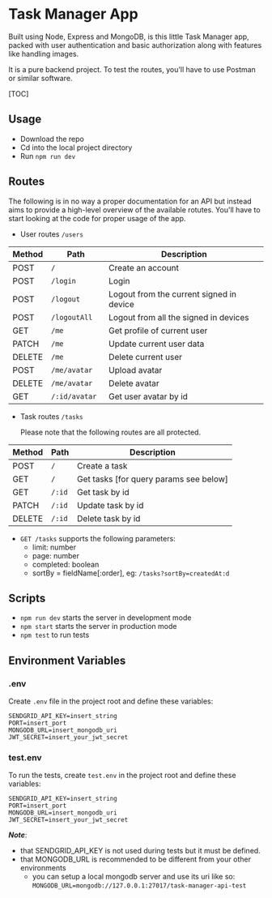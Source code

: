 # Task Manager App

Built using Node, Express and MongoDB, is this little Task Manager app, packed with user authentication and basic authorization along with features like handling images.

It is a pure backend project. To test the routes, you'll have to use Postman or similar software.

[TOC]

## Usage

- Download the repo
- Cd into the local project directory
- Run `npm run dev`

## Routes

The following is in no way a proper documentation for an API but instead aims to provide a high-level overview of the available rotutes. You'll have to start looking at the code for proper usage of the app.

- User routes `/users`

| Method | Path           | Description                              |
| ------ | -------------- | ---------------------------------------- |
| POST   | `/ `           | Create an account                        |
| POST   | `/login `      | Login                                    |
| POST   | `/logout `     | Logout from the current signed in device |
| POST   | `/logoutAll`   | Logout from all the signed in devices    |
| GET    | `/me `         | Get profile of current user              |
| PATCH  | `/me`          | Update current user data                 |
| DELETE | `/me `         | Delete current user                      |
| POST   | `/me/avatar `  | Upload avatar                            |
| DELETE | `/me/avatar `  | Delete avatar                            |
| GET    | `/:id/avatar ` | Get user avatar by id                    |

- Task routes `/tasks`

  Please note that the following routes are all protected.

| Method | Path   | Description                            |
| ------ | ------ | -------------------------------------- |
| POST   | `/`    | Create a task                          |
| GET    | `/`    | Get tasks [for query params see below] |
| GET    | `/:id` | Get task by id                         |
| PATCH  | `/:id` | Update task by id                      |
| DELETE | `/:id` | Delete task by id                      |

- `GET /tasks` supports the following parameters: 
  	- limit: number 
  	- page: number 
  	- completed: boolean 
  	- sortBy = fieldName[:order], eg: `/tasks?sortBy=createdAt:d`

## Scripts

- `npm run dev` starts the server in development mode
- `npm start` starts the server in production mode
- `npm test` to run tests

## Environment Variables

### .env

Create `.env` file in the project root and define these variables:

```
SENDGRID_API_KEY=insert_string
PORT=insert_port
MONGODB_URL=insert_mongodb_uri
JWT_SECRET=insert_your_jwt_secret
```

### test.env

To run the tests, create `test.env` in the project root and define these variables:

```
SENDGRID_API_KEY=insert_string
PORT=insert_port
MONGODB_URL=insert_mongodb_uri
JWT_SECRET=insert_your_jwt_secret
```

**_Note_**:

- that SENDGRID_API_KEY is not used during tests but it must be defined.
- that MONGODB_URL is recommended to be different from your other environments
  - you can setup a local mongodb server and use its uri like so: `MONGODB_URL=mongodb://127.0.0.1:27017/task-manager-api-test`
